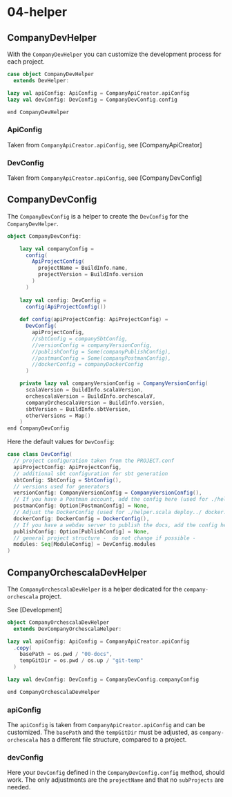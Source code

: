 # 04-helper

## CompanyDevHelper
With the `CompanyDevHelper` you can customize  the development process for each project.

```scala 
case object CompanyDevHelper
  extends DevHelper:

lazy val apiConfig: ApiConfig = CompanyApiCreator.apiConfig
lazy val devConfig: DevConfig = CompanyDevConfig.config

end CompanyDevHelper
```
### ApiConfig
Taken from `CompanyApiCreator.apiConfig`, see [CompanyApiCreator]

### DevConfig
Taken from `CompanyApiCreator.apiConfig`, see [CompanyDevConfig]

## CompanyDevConfig
The `CompanyDevConfig` is a helper to create the `DevConfig` for the `CompanyDevHelper`.

```scala
object CompanyDevConfig:

    lazy val companyConfig =
      config(
        ApiProjectConfig(
          projectName = BuildInfo.name,
          projectVersion = BuildInfo.version
        )
      )
    
    lazy val config: DevConfig =
      config(ApiProjectConfig())
    
    def config(apiProjectConfig: ApiProjectConfig) =
      DevConfig(
        apiProjectConfig,
        //sbtConfig = companySbtConfig,
        //versionConfig = companyVersionConfig,
        //publishConfig = Some(companyPublishConfig),
        //postmanConfig = Some(companyPostmanConfig),
        //dockerConfig = companyDockerConfig
      )

    private lazy val companyVersionConfig = CompanyVersionConfig(
      scalaVersion = BuildInfo.scalaVersion,
      orchescalaVersion = BuildInfo.orchescalaV,
      companyOrchescalaVersion = BuildInfo.version,
      sbtVersion = BuildInfo.sbtVersion,
      otherVersions = Map()
    )
end CompanyDevConfig
```
Here the default values for `DevConfig`:
```scala
case class DevConfig(
  // project configuration taken from the PROJECT.conf
  apiProjectConfig: ApiProjectConfig,
  // additional sbt configuration for sbt generation
  sbtConfig: SbtConfig = SbtConfig(),
  // versions used for generators
  versionConfig: CompanyVersionConfig = CompanyVersionConfig(),
  // If you have a Postman account, add the config here (used for ./helper.scala deploy..)
  postmanConfig: Option[PostmanConfig] = None,
  // Adjust the DockerConfig (used for ./helper.scala deploy../ docker..)
  dockerConfig: DockerConfig = DockerConfig(),
  // If you have a webdav server to publish the docs, add the config here (used in ./helper.scala publish..)
  publishConfig: Option[PublishConfig] = None,
  // general project structure -  do not change if possible -
  modules: Seq[ModuleConfig] = DevConfig.modules
)
```

## CompanyOrchescalaDevHelper
The `CompanyOrchescalaDevHelper` is a helper dedicated for the `company-orchescala` project.

See [Development]

```scala
object CompanyOrchescalaDevHelper
  extends DevCompanyOrchescalaHelper:

lazy val apiConfig: ApiConfig = CompanyApiCreator.apiConfig
  .copy(
    basePath = os.pwd / "00-docs",
    tempGitDir = os.pwd / os.up / "git-temp"
  )

lazy val devConfig: DevConfig = CompanyDevConfig.companyConfig

end CompanyOrchescalaDevHelper
```

### apiConfig
The `apiConfig` is taken from `CompanyApiCreator.apiConfig` and can be customized.
The `basePath` and the `tempGitDir` must be adjusted, as `company-orchescala` 
has a different file structure, compared to a project.

### devConfig
Here your `DevConfig` defined in the `CompanyDevConfig.config` method, should work. 
The only adjustments are the `projectName` and that no `subProjects` are needed.